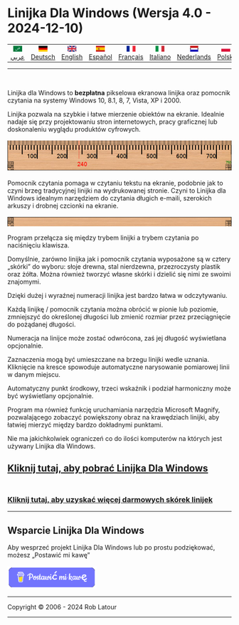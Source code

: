 # Linijka Dla Windows (Wersja 4.0 - 2024-12-10)

<!-- header -->
|||||||||||
| :---: | :---: | :---: | :---: | :---: |:---: | :---: | :---: |:---: | :---: |
| [![عربي](/images/flags/ar.png)](../en/README.md)<br>[عربي](../ar/README.md) | [![Deutsch](/images/flags/de.png)](../de/README.md)<br>[Deutsch](../de/README.md) | [![English](/images/flags/en-GB.png)](../en/README.md)<br>[English](../en/README.md) | [![Español](/images/flags/es.png)](../es/README.md)<br>[Español](../es/README.md) | [![Français](/images/flags/fr.png)](../fr/README.md)<br>[Français](../fr/README.md)| [![Italiano](/images/flags/it.png)](../it/README.md)<br>[Italiano](../it/README.md) | [![Nederlands](/images/flags/nl.png)](../nl/README.md)<br>[Nederlands](../nl/README.md) | [![Polski](/images/flags/pl.png)](../pl/README.md)<br>[Polski](../pl/README.md) | [![Português](/images/flags/pt.png)](../pt/README.md)<br>[Português](../pt/README.md) | [![Svenska](/images/flags/sv.png)](../sv/README.md)<br>[Svenska](../sv/README.md) |

- - -
<br>
<!-- header -->

Linijka dla Windows to **bezpłatna** pikselowa ekranowa linijka oraz pomocnik czytania na systemy Windows 10, 8.1, 8, 7, Vista, XP i 2000.  
  
Linijka pozwala na szybkie i łatwe mierzenie obiektów na ekranie. Idealnie nadaje się przy projektowaniu stron internetowych, pracy graficznej lub doskonaleniu wyglądu produktów cyfrowych.
<br><br>
[![linijka](/images/ruler.png)](README.md)
<br><br>
Pomocnik czytania pomaga w czytaniu tekstu na ekranie, podobnie jak to czyni brzeg tradycyjnej linijki na wydrukowanej stronie. Czyni to Linijka dla Windows idealnym narzędziem do czytania długich e-maili, szerokich arkuszy i drobnej czcionki na ekranie.
<br><br>
[![Przewodnik Czytania](/images/readingguide.png)](README.md)  
  
Program przełącza się między trybem linijki a trybem czytania po naciśnięciu klawisza.  
  
Domyślnie, zarówno linijka jak i pomocnik czytania wyposażone są w cztery „skórki” do wyboru: słoje drewna, stal nierdzewna, przezroczysty plastik oraz żółta. Można również tworzyć własne skórki i dzielić się nimi ze swoimi znajomymi.  
  
Dzięki dużej i wyraźnej numeracji linijka jest bardzo łatwa w odczytywaniu.  
  
Każdą linijkę / pomocnik czytania można obrócić w pionie lub poziomie, zmniejszyć do określonej długości lub zmienić rozmiar przez przeciągnięcie do pożądanej długości.  
  
Numeracja na linijce może zostać odwrócona, zaś jej długość wyświetlana opcjonalnie.  
  
Zaznaczenia mogą być umieszczane na brzegu linijki wedle uznania. Kliknięcie na kresce spowoduje automatyczne narysowanie pomiarowej linii w danym miejscu.  
  
Automatyczny punkt środkowy, trzeci wskaźnik i podział harmoniczny może być wyświetlany opcjonalnie.  
  
Program ma również funkcję uruchamiania narzędzia Microsoft Magnify, pozwalającego zobaczyć powiększony obraz na krawędziach linijki, aby łatwiej mierzyć między bardzo dokładnymi punktami.   

Nie ma jakichkolwiek ograniczeń co do ilości komputerów na których jest używany Linijka dla Windows.

## [Kliknij tutaj, aby pobrać Linijka Dla Windows](https://github.com/roblatour/ARulerForWindows/releases/download/v4.0.0.0/arulersetup.exe)<br><br>

### [Kliknij tutaj, aby uzyskać więcej darmowych skórek linijek](skins.md) 

* * * 
## Wsparcie Linijka Dla Windows

Aby wesprzeć projekt Linijka Dla Windows lub po prostu podziękować, możesz „Postawić mi kawę”<br><br>
[<img alt="Postawić mi kawę" width="200px" src="buymeacoffee-polish.png" />](https://www.buymeacoffee.com/roblatour)
* * *
Copyright © 2006 - 2024 Rob Latour
* * *